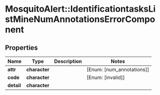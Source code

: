 # MosquitoAlert::IdentificationtasksListMineNumAnnotationsErrorComponent


## Properties
Name | Type | Description | Notes
------------ | ------------- | ------------- | -------------
**attr** | **character** |  | [Enum: [num_annotations]] 
**code** | **character** |  | [Enum: [invalid]] 
**detail** | **character** |  | 


